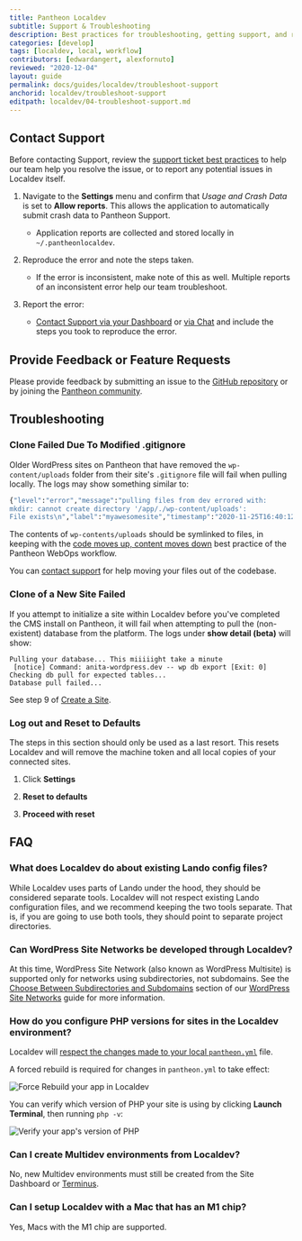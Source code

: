 ```yaml
---
title: Pantheon Localdev
subtitle: Support & Troubleshooting
description: Best practices for troubleshooting, getting support, and reporting bugs or feature requests.
categories: [develop]
tags: [localdev, local, workflow]
contributors: [edwardangert, alexfornuto]
reviewed: "2020-12-04"
layout: guide
permalink: docs/guides/localdev/troubleshoot-support
anchorid: localdev/troubleshoot-support
editpath: localdev/04-troubleshoot-support.md
---
```


## Contact Support

Before contacting Support, review the [support ticket best practices](/guides/support/support-ticket/) to help our team help you resolve the issue, or to report any potential issues in Localdev itself.

1. Navigate to the **Settings** menu and confirm that *Usage and Crash Data* is set to **Allow reports**. This allows the application to automatically submit crash data to Pantheon Support.

   - Application reports are collected and stored locally in `~/.pantheonlocaldev`.

1. Reproduce the error and note the steps taken.

   - If the error is inconsistent, make note of this as well. Multiple reports of an inconsistent error help our team troubleshoot.

1. Report the error:

   - [Contact Support via your Dashboard](https://dashboard.pantheon.io/#support/support/all) or [via Chat](/guides/support/contact-support/#real-time-chat-support) and include the steps you took to reproduce the error.

## Provide Feedback or Feature Requests

Please provide feedback by submitting an issue to the [GitHub repository](https://github.com/pantheon-systems/localdev-issues/issues) or by joining the [Pantheon community](https://pantheon.io/docs/pantheon-community#joining-the-community).

## Troubleshooting

### Clone Failed Due To Modified .gitignore

Older WordPress sites on Pantheon that have removed the `wp-content/uploads` folder from their site's `.gitignore` file will fail when pulling locally. The logs may show something similar to:

```bash
{"level":"error","message":"pulling files from dev errored with:
mkdir: cannot create directory '/app/./wp-content/uploads':
File exists\n","label":"myawesomesite","timestamp":"2020-11-25T16:40:12.057Z"}
```

The contents of `wp-contents/uploads` should be symlinked to files, in keeping with the [code moves up, content moves down](/pantheon-workflow#code-moves-up-content-moves-down) best practice of the Pantheon WebOps workflow.

You can [contact support](#contact-support) for help moving your files out of the codebase.

### Clone of a New Site Failed

If you attempt to initialize a site within Localdev before you've completed the CMS install on Pantheon, it will fail when attempting to pull the (non-existent) database from the platform. The logs under **show detail (beta)** will show:

```docker
Pulling your database... This miiiiight take a minute
 [notice] Command: anita-wordpress.dev -- wp db export [Exit: 0]
Checking db pull for expected tables...
Database pull failed...
```

See step 9 of [Create a Site](/create-sites#create-a-site).

### Log out and Reset to Defaults

The steps in this section should only be used as a last resort. This resets Localdev and will remove the machine token and all local copies of your connected sites.

1. Click **Settings**

1. **Reset to defaults**

1. **Proceed with reset**

## FAQ

### What does Localdev do about existing Lando config files?

While Localdev uses parts of Lando under the hood, they should be considered separate tools. Localdev will not respect existing Lando configuration files, and we recommend keeping the two tools separate. That is, if you are going to use both tools, they should point to separate project directories.

### Can WordPress Site Networks be developed through Localdev?

At this time, WordPress Site Network (also known as WordPress Multisite) is supported only for networks using subdirectories, not subdomains. See the [Choose Between Subdirectories and Subdomains](/guides/multisite/considerations/#choose-between-subdirectories-and-subdomains) section of our [WordPress Site Networks](/guides/multisite) guide for more information.

### How do you configure PHP versions for sites in the Localdev environment?

Localdev will [respect the changes made to your local `pantheon.yml`](/php-versions#configure-php-version) file.

A forced rebuild is required for changes in `pantheon.yml` to take effect:

![Force Rebuild your app in Localdev](../../../images/localdev/localdev-rebuild.png)

You can verify which version of PHP your site is using by clicking **Launch Terminal**, then running `php -v`:

![Verify your app's version of PHP](../../../images/localdev/localdev-php-version.png)

### Can I create Multidev environments from Localdev?

No, new Multidev environments must still be created from the Site Dashboard or [Terminus](/terminus/commands/multidev-create).

### Can I setup Localdev with a Mac that has an M1 chip?

Yes, Macs with the M1 chip are supported.

